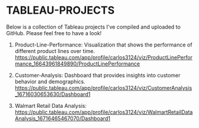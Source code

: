 # TABLEAU-PROJECTS

Below is a collection of Tableau projects I've compiled and uploaded to GitHub. Please feel free to have a look!

1. Product-Line-Performance: Visualization that shows the performance of different product lines over time.
 https://public.tableau.com/app/profile/carlos3124/viz/ProductLinePerformance_16643961849890/ProductLinePerformance

2. Customer-Analysis: Dashboard that provides insights into customer behavior and demographics.
 https://public.tableau.com/app/profile/carlos3124/viz/CustomerAnalysis_16716030653630/Dashboard1

3. Walmart Retail Data Analysis: https://public.tableau.com/app/profile/carlos3124/viz/WalmartRetailDataAnalysis_16716465467070/Dashboard1
